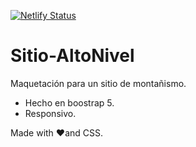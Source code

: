 [![Netlify Status](https://api.netlify.com/api/v1/badges/757fdd75-ca52-4926-a191-13cc52b458d3/deploy-status)](https://app.netlify.com/sites/easy-body-calc/deploys)  

# Sitio-AltoNivel
Maquetación para un sitio de montañismo.

- Hecho en boostrap 5.
- Responsivo.

Made with ❤️and CSS.
